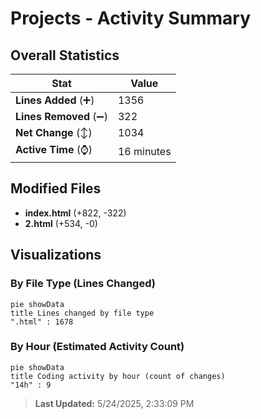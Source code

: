 # Projects - Activity Summary 

## Overall Statistics

| Stat                   | Value                                                             |
| ---------------------- | ----------------------------------------------------------------- |
| **Lines Added** (➕)   | 1356                                          |
| **Lines Removed** (➖) | 322                                        |
| **Net Change** (↕)    | 1034                |
| **Active Time** (⌚)   | 16 minutes |


## Modified Files
- **index.html** (+822, -322)
- **2.html** (+534, -0)

## Visualizations

### By File Type (Lines Changed)

```mermaid
pie showData
title Lines changed by file type
".html" : 1678
```

### By Hour (Estimated Activity Count)

```mermaid
pie showData
title Coding activity by hour (count of changes)
"14h" : 9
```


> **Last Updated:** 5/24/2025, 2:33:09 PM